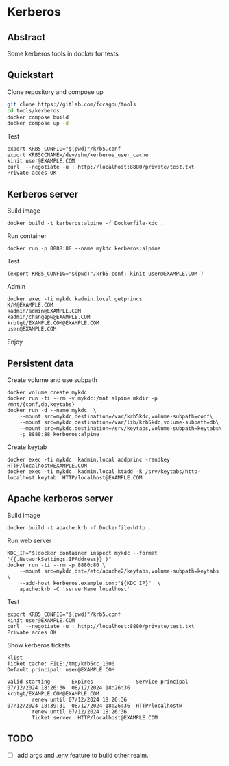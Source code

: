 # Kerberos

## Abstract

Some kerberos tools in docker for tests


## Quickstart

Clone repository and compose up

```bash
git clone https://gitlab.com/fccagou/tools
cd tools/kerberos
docker compose build
docker compose up -d
```

Test

    export KRB5_CONFIG="$(pwd)"/krb5.conf
    export KRB5CCNAME=/dev/shm/kerberos_user_cache
    kinit user@EXAMPLE.COM
    curl  --negotiate -u : http://localhost:8880/private/test.txt
    Private acces OK


## Kerberos server

Build image

    docker build -t kerberos:alpine -f Dockerfile-kdc .


Run container

    docker run -p 8888:88 --name mykdc kerberos:alpine

Test

    (export KRB5_CONFIG="$(pwd)"/krb5.conf; kinit user@EXAMPLE.COM )


Admin

    docker exec -ti mykdc kadmin.local getprincs
    K/M@EXAMPLE.COM
    kadmin/admin@EXAMPLE.COM
    kadmin/changepw@EXAMPLE.COM
    krbtgt/EXAMPLE.COM@EXAMPLE.COM
    user@EXAMPLE.COM


Enjoy

## Persistent data

Create volume and use subpath

    docker volume create mykdc
    docker run -ti --rm -v mykdc:/mnt alpine mkdir -p /mnt/{conf,db,keytabs}
    docker run -d --name mykdc  \
        --mount src=mykdc,destination=/var/krb5kdc,volume-subpath=conf\
        --mount src=mykdc,destination=/var/lib/krb5kdc,volume-subpath=db\
        --mount src=mykdc,destination=/srv/keytabs,volume-subpath=keytabs\
        -p 8888:88 kerberos:alpine

Create keytab

    docker exec -ti mykdc  kadmin.local addprinc -randkey HTTP/localhost@EXAMPLE.COM
    docker exec -ti mykdc  kadmin.local ktadd -k /srv/keytabs/http-localhost.keytab  HTTP/localhost@EXAMPLE.COM


## Apache kerberos server

Build image

    docker build -t apache:krb -f Dockerfile-http .

Run web server

    KDC_IP="$(docker container inspect mykdc --format '{{.NetworkSettings.IPAddress}}')"
    docker run -ti --rm -p 8880:80 \
        --mount src=mykdc,dst=/etc/apache2/keytabs,volume-subpath=keytabs \
        --add-host kerberos.example.com:"${KDC_IP}"  \
        apache:krb -C 'serverName localhost'


Test

    export KRB5_CONFIG="$(pwd)"/krb5.conf
    kinit user@EXAMPLE.COM
    curl  --negotiate -u : http://localhost:8880/private/test.txt
    Private acces OK


Show kerberos tickets

    klist 
    Ticket cache: FILE:/tmp/krb5cc_1000
    Default principal: user@EXAMPLE.COM
    
    Valid starting       Expires              Service principal
    07/12/2024 18:26:36  08/12/2024 18:26:36  krbtgt/EXAMPLE.COM@EXAMPLE.COM
            renew until 07/12/2024 18:26:36
    07/12/2024 18:39:31  08/12/2024 18:26:36  HTTP/localhost@
            renew until 07/12/2024 18:26:36
            Ticket server: HTTP/localhost@EXAMPLE.COM

## TODO

-[ ] add args and .env feature to build other realm.
